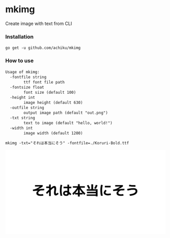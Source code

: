 # mkimg

Create image with text from CLI

### Installation

```
go get -u github.com/achiku/mkimg
```

### How to use

```
Usage of mkimg:
  -fontfile string
        ttf font file path
  -fontsize float
        font size (default 100)
  -height int
        image height (default 630)
  -outfile string
        output image path (default "out.png")
  -txt string
        text to image (default "hello, world!")
  -width int
        image width (default 1200)
```

```
mkimg -txt="それは本当にそう" -fontfile=./Koruri-Bold.ttf
```

![img](./img/shs.png)

